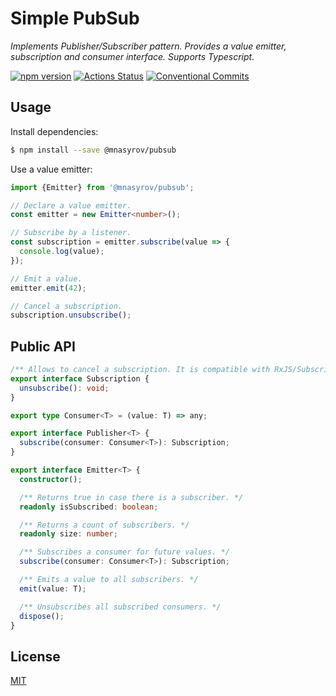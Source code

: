 # Simple PubSub

_Implements Publisher/Subscriber pattern. Provides a value emitter, subscription and consumer interface. Supports Typescript._

[![npm version](https://badge.fury.io/js/%40mnasyrov%2Fpubsub.svg)](https://www.npmjs.com/@mnasyrov/pubsub)
[![Actions Status](https://github.com/mnasyrov/pubsub/workflows/build/badge.svg)](https://github.com/mnasyrov/pubsub/actions)
[![Conventional Commits](https://img.shields.io/badge/Conventional%20Commits-1.0.0-yellow.svg)](https://conventionalcommits.org)

## Usage

Install dependencies:

```bash
$ npm install --save @mnasyrov/pubsub
```

Use a value emitter:

```typescript
import {Emitter} from '@mnasyrov/pubsub';

// Declare a value emitter.
const emitter = new Emitter<number>();

// Subscribe by a listener.
const subscription = emitter.subscribe(value => {
  console.log(value);
});

// Emit a value.
emitter.emit(42);

// Cancel a subscription.
subscription.unsubscribe();
```

## Public API

```typescript
/** Allows to cancel a subscription. It is compatible with RxJS/Subscription. */
export interface Subscription {
  unsubscribe(): void;
}

export type Consumer<T> = (value: T) => any;

export interface Publisher<T> {
  subscribe(consumer: Consumer<T>): Subscription;
}

export interface Emitter<T> {
  constructor();

  /** Returns true in case there is a subscriber. */
  readonly isSubscribed: boolean;

  /** Returns a count of subscribers. */
  readonly size: number;

  /** Subscribes a consumer for future values. */
  subscribe(consumer: Consumer<T>): Subscription;

  /** Emits a value to all subscribers. */
  emit(value: T);

  /** Unsubscribes all subscribed consumers. */
  dispose();
}
```

## License

[MIT](LICENSE)
